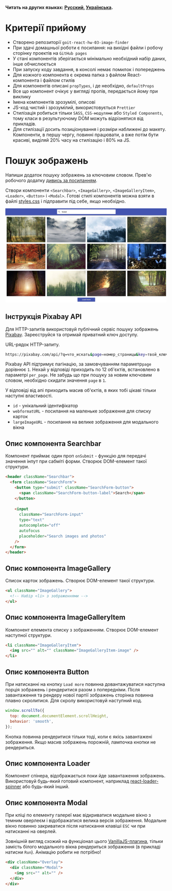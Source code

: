 **Читать на других языках: [Русский](README.md), [Українська](README.ua.md).**

# Критерії прийому

- Створено репозиторії `goit-react-hw-03-image-finder`
- При здачі домашньої роботи є посилання: на вихідні файли і робочу сторінку
  проектів на `GitHub pages`
- У стані компонентів зберігається мінімально необхідний набір даних, інше
  обчислюється
- При запуску коду завдання, в консолі немає помилок і попереджень
- Для кожного компонента є окрема папка з файлом React-компонента і файлом
  стилів
- Для компонентів описані `propTypes`, і де необхідно, `defaultProps`
- Все що компонент очікує у вигляді пропів, передається йому при виклику
- Імена компонентів зрозумілі, описові
- JS-код чистий і зрозумілий, використовується `Prettier`
- Стилізація робиться тільки `SASS`, `CSS-модулями` або `Styled Components`,
  тому класи в результуючому DOM можуть відрізнятися від прикладів.
- Для стилізації досить позиціонування і розміри наближені до макету.
  Компоненти, в першу чергу, повинні працювати, а вже потім бути красиві,
  виділяй 20% часу на стилізацію і 80% на JS.

# Пошук зображень

Напиши додаток пошуку зображень за ключовим словом. Прев'ю робочого додатку
[дивись за посиланням](https://drive.google.com/file/d/1oXCGyiq4uKwW0zzraZLKk4lh3voBlBzZ/view?usp=sharing).

Створи компоненти `<Searchbar>`, `<ImageGallery>`, `<ImageGalleryItem>`,
`<Loader>`, `<Button>` і `<Modal>`. Готові стилі компонентів можна взяти в файлі
[styles.css](./styles.css) і підправити під себе, якщо необхідно.

![preview](./public/mockup/preview.jpg)

## Інструкція Pixabay API

Для HTTP-запитів використовуй публічний сервіс пошуку зображень
[Pixabay](https://pixabay.com/api/docs/). Зареєструйся та отримай приватний ключ
доступу.

URL-рядок HTTP-запиту.

```bash
https://pixabay.com/api/?q=что_искать&page=номер_страницы&key=твой_ключ&image_type=photo&orientation=horizontal&per_page=12
```

Pixabay API підтримує пагінацію, за замовчуванням параметр`page` дорівнює `1`.
Нехай у відповіді приходить по 12 об'єктів, встановлено в параметрі `per_page`.
Не забудь що при пошуку за новим ключовим словом, необхідно скидати значення
`page` в `1`.

У відповіді від апі приходить масив об'єктів, в яких тобі цікаві тільки наступні
властивості.

- `id` - унікальний ідентифікатор
- `webformatURL` - посилання на маленьке зображення для списку карток
- `largeImageURL` - посилання на велике зображення для модального вікна

## Опис компонента Searchbar

Компонент приймає один проп `onSubmit` - функцію для передачі значення інпут при
сабміті форми. Створює DOM-елемент такої структури.

```html
<header className="Searchbar">
  <form className="SearchForm">
    <button type="submit" className="SearchForm-button">
      <span className="SearchForm-button-label">Search</span>
    </button>

    <input
      className="SearchForm-input"
      type="text"
      autocomplete="off"
      autofocus
      placeholder="Search images and photos"
    />
  </form>
</header>
```

## Опис компонента ImageGallery

Список карток зображень. Створює DOM-елемент такої структури.

```html
<ul className="ImageGallery">
  <!-- Набір <li> з зображеннями -->
</ul>
```

## Опис компонента ImageGalleryItem

Компонент елемента списку з зображенням. Створює DOM-елемент наступної
структури.

```html
<li className="ImageGalleryItem">
  <img src="" alt="" className="ImageGalleryItem-image" />
</li>
```

## Опис компонента Button

При натисканні на кнопку `Load more` повинна довантажуватися наступна порція
зображень і рендеритися разом з попередніми. Після завантаження та рендеру нової
партії зображень сторінка повинна плавно скролитися. Для скролу використовуй
наступний код.

```js
window.scrollTo({
  top: document.documentElement.scrollHeight,
  behavior: 'smooth',
});
```

Кнопка повинна рендеритися тільки тоді, коли є якісь завантажені зображення.
Якщо масив зображень порожній, лампочка кнопки не рендериться.

## Опис компонента Loader

Компонент спінера, відображається поки йде завантаження зображень. Використовуй
будь-який готовий компонент, наприклад
[react-loader-spinner](https://github.com/mhnpd/react-loader-spinner) або
будь-який інший.

## Опис компонента Modal

При кліці по елементу галереї має відкриватися модальне вікно з темним оверлеєм
і відображатися велика версія зображення. Модальне вікно повинно закриватися
після натискання клавіші `ESC` чи при натисканні на оверлей.

Зовнішній вигляд схожий на функціонал цього
[VanillaJS-плагина](https://basiclightbox.electerious.com/), тільки замість
білого модального вікна рендериться зображення (в прикладі натисни `Run`).
Анімацію робити не потрібно!

```html
<div className="Overlay">
  <div className="Modal">
    <img src="" alt="" />
  </div>
</div>
```
